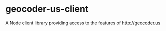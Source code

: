 geocoder-us-client
==================

A Node client library providing access to the features of http://geocoder.us 